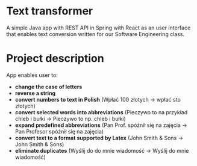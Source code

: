 # Text transformer
A simple Java app with REST API in Spring with React as an user interface that enables text conversion written for our Software Engineering class.
# Project description
App enables user to:
* **change the case of letters**
* **reverse a string**
* **convert numbers to text in Polish** (Wpłać 100 złotych -> wpłać sto złotych)
* **convert selected words into abbreviations** (Pieczywo to na przykład chleb i bułki -> Pieczywo to np. chleb i bułki)
* **expand predefined abbreviations** (Pan Prof. spóźnił się na zajęcia -> Pan Profesor spóźnił się na zajęcia)
* **convert text to a format supported by Latex** (John Smith & Sons -> John Smith \& Sons)
* **eliminate duplicates** (Wyślij do do mnie wiadomość -> Wyślij do mnie wiadomość)